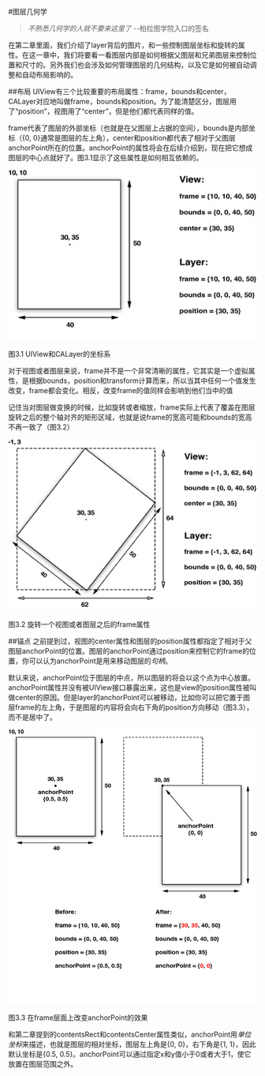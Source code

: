 #图层几何学
>*不熟悉几何学的人就不要来这里了* --柏拉图学院入口的签名

在第二章里面，我们介绍了layer背后的图片，和一些控制图层坐标和旋转的属性。在这一章中，我们将要看一看图层内部是如何根据父图层和兄弟图层来控制位置和尺寸的。另外我们也会涉及如何管理图层的几何结构，以及它是如何被自动调整和自动布局影响的。

##布局
UIView有三个比较重要的布局属性：frame，bounds和center，CALayer对应地叫做frame，bounds和position。为了能清楚区分，图层用了“position”，视图用了“center”，但是他们都代表同样的值。

frame代表了图层的外部坐标（也就是在父图层上占据的空间），bounds是内部坐标（{0, 0}通常是图层的左上角），center和position都代表了相对于父图层anchorPoint所在的位置。anchorPoint的属性将会在后续介绍到，现在把它想成图层的中心点就好了。图3.1显示了这些属性是如何相互依赖的。

<img src="./3.1.jpeg" alt="图3.1" title="图3.1" width="700"/>

图3.1 UIView和CALayer的坐标系

对于视图或者图层来说，frame并不是一个非常清晰的属性，它其实是一个虚拟属性，是根据bounds，position和transform计算而来，所以当其中任何一个值发生改变，frame都会变化。相反，改变frame的值同样会影响到他们当中的值

记住当对图层做变换的时候，比如旋转或者缩放，frame实际上代表了覆盖在图层旋转之后的整个轴对齐的矩形区域，也就是说frame的宽高可能和bounds的宽高不再一致了（图3.2）

<img src="./3.2.jpeg" alt="图3.2" title="图3.2" width="700"/>

图3.2 旋转一个视图或者图层之后的frame属性


##锚点
之前提到过，视图的center属性和图层的position属性都指定了相对于父图层anchorPoint的位置。图层的anchorPoint通过position来控制它的frame的位置，你可以认为anchorPoint是用来移动图层的*句柄*。

默认来说，anchorPoint位于图层的中点，所以图层的将会以这个点为中心放置。anchorPoint属性并没有被UIView接口暴露出来，这也是view的position属性被叫做center的原因。但是layer的anchorPoint可以被移动，比如你可以把它置于图层frame的左上角，于是图层的内容将会向右下角的position方向移动（图3.3），而不是居中了。

<img src="./3.3.jpeg" alt="图3.3" title="图3.3" width="700"/>

图3.3 在frame层面上改变anchorPoint的效果

和第二章提到的contentsRect和contentsCenter属性类似，anchorPoint用*单位坐标*来描述，也就是图层的相对坐标，图层左上角是{0, 0}，右下角是{1, 1}，因此默认坐标是{0.5, 0.5}。anchorPoint可以通过指定x和y值小于0或者大于1，使它放置在图层范围之外。